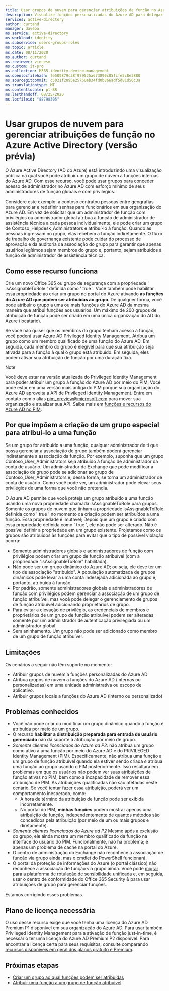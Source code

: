 ```yaml
---
title: Usar grupos de nuvem para gerenciar atribuições de função no Azure Active Directory | Microsoft Docs
description: Visualize funções personalizadas do Azure AD para delegar o gerenciamento de identidades. Gerencie funções do Azure no portal do Azure, no PowerShell ou na API do Graph.
services: active-directory
author: curtand
manager: daveba
ms.service: active-directory
ms.workload: identity
ms.subservice: users-groups-roles
ms.topic: article
ms.date: 08/11/2020
ms.author: curtand
ms.reviewer: vincesm
ms.custom: it-pro
ms.collection: M365-identity-device-management
ms.openlocfilehash: fe509879c38f979525a673890c05fcfe5c8e3880
ms.sourcegitcommit: c5021f2095e25750eb34fd0b866adf5d81d56c3a
ms.translationtype: MT
ms.contentlocale: pt-BR
ms.lasthandoff: 08/25/2020
ms.locfileid: "88798305"
---
```

# <a name="use-cloud-groups-to-manage-role-assignments-in-azure-active-directory-preview"></a>Usar grupos de nuvem para gerenciar atribuições de função no Azure Active Directory (versão prévia)

O Azure Active Directory (AD do Azure) está introduzindo uma visualização pública na qual você pode atribuir um grupo de nuvem a funções internas do Azure AD. Com esse recurso, você pode usar grupos para conceder acesso de administrador no Azure AD com esforço mínimo de seus administradores de função globais e com privilégios.

Considere este exemplo: a contoso contratou pessoas entre geografias para gerenciar e redefinir senhas para funcionários em sua organização do Azure AD. Em vez de solicitar que um administrador de função com privilégios ou administrador global atribua a função de administrador de assistência técnica a cada pessoa individualmente, ele pode criar um grupo de Contoso_Helpdesk_Administrators e atribuí-lo à função. Quando as pessoas ingressam no grupo, elas recebem a função indiretamente. O fluxo de trabalho de governança existente pode cuidar do processo de aprovação e da auditoria da associação do grupo para garantir que apenas usuários legítimos sejam membros do grupo e, portanto, sejam atribuídos à função de administrador de assistência técnica.

## <a name="how-this-feature-works"></a>Como esse recurso funciona

Crie um novo Office 365 ou grupo de segurança com a propriedade ' isAssignableToRole ' definida como ' true '. Você também pode habilitar essa propriedade ao criar um grupo no portal do Azure ativando **as funções do Azure AD que podem ser atribuídas ao grupo**. De qualquer forma, você pode atribuir o grupo a uma ou mais funções do Azure AD da mesma maneira que atribui funções aos usuários. Um máximo de 200 grupos de atribuição de função pode ser criado em uma única organização do AD do Azure (locatário).

Se você não quiser que os membros do grupo tenham acesso à função, você poderá usar Azure AD Privileged Identity Management. Atribua um grupo como um membro qualificado de uma função do Azure AD. Em seguida, cada membro do grupo é elegível para que sua atribuição seja ativada para a função à qual o grupo está atribuído. Em seguida, eles podem ativar sua atribuição de função por uma duração fixa.

> [!Note]
> Você deve estar na versão atualizada do Privileged Identity Management para poder atribuir um grupo à função do Azure AD por meio do PIM. Você pode estar em uma versão mais antiga do PIM porque sua organização do Azure AD aproveita a API de Privileged Identity Management. Entre em contato com o alias pim_preview@microsoft.com para mover sua organização e atualizar sua API. Saiba mais em [funções e recursos do Azure AD no PIM](../privileged-identity-management/azure-ad-roles-features.md).

## <a name="why-we-enforce-creation-of-a-special-group-for-assigning-it-to-a-role"></a>Por que impõem a criação de um grupo especial para atribuí-lo a uma função

Se um grupo for atribuído a uma função, qualquer administrador de ti que possa gerenciar a associação de grupo também poderá gerenciar indiretamente a associação da função. Por exemplo, suponha que um grupo Contoso_User_Administrators seja atribuído à função de administrador da conta de usuário. Um administrador do Exchange que pode modificar a associação de grupo pode se adicionar ao grupo de Contoso_User_Administrators e, dessa forma, se torna um administrador de conta de usuário. Como você pode ver, um administrador pode elevar seus privilégios de uma forma que você não pretendia.

O Azure AD permite que você proteja um grupo atribuído a uma função usando uma nova propriedade chamada isAssignableToRole para grupos. Somente os grupos de nuvem que tinham a propriedade isAssignableToRole definida como ' true ' no momento da criação podem ser atribuídos a uma função. Essa propriedade é imutável; Depois que um grupo é criado com essa propriedade definida como ' true ', ele não pode ser alterado. Não é possível definir a propriedade em um grupo existente.
Projetamos como os grupos são atribuídos às funções para evitar que o tipo de possível violação ocorra:

- Somente administradores globais e administradores de função com privilégios podem criar um grupo de função atribuível (com a propriedade "isAssignableToRole" habilitada).
- Não pode ser um grupo dinâmico do Azure AD; ou seja, ele deve ter um tipo de associação "atribuído". A população automatizada de grupos dinâmicos pode levar a uma conta indesejada adicionada ao grupo e, portanto, atribuída à função.
- Por padrão, somente administradores globais e administradores de função com privilégios podem gerenciar a associação de um grupo de função atribuível, mas você pode delegar o gerenciamento de grupos de função atribuível adicionando proprietários de grupo.
- Para evitar a elevação de privilégio, as credenciais de membros e proprietários de um grupo de função atribuível podem ser alteradas somente por um administrador de autenticação privilegiada ou um administrador global.
- Sem aninhamento. Um grupo não pode ser adicionado como membro de um grupo de função atribuível.

## <a name="limitations"></a>Limitações

Os cenários a seguir não têm suporte no momento:  

- Atribuir grupos de nuvem a funções personalizadas do Azure AD
- Atribua grupos de nuvem a funções do Azure AD (internas ou personalizadas) em uma unidade administrativa ou escopo de aplicativo.
- Atribuir grupos locais a funções do Azure AD (interno ou personalizado)

## <a name="known-issues"></a>Problemas conhecidos

- Você não pode criar ou modificar um grupo dinâmico quando a função é atribuída por meio de um grupo.
- O recurso **habilitar a distribuição preparada para entrada de usuário gerenciado** não dá suporte à atribuição por meio de grupo.
- *Somente clientes licenciados do Azure ad P2*: não atribua um grupo como ativo a uma função por meio do Azure AD e do PRIVILEGED Identity Management (PIM). Especificamente, não atribua uma função a um grupo de função atribuível quando ela estiver sendo criada *e* atribua uma função ao grupo usando o PIM posteriormente. Isso resultará em problemas em que os usuários não podem ver suas atribuições de função ativas no PIM, bem como a incapacidade de remover essa atribuição de PIM. As atribuições qualificadas não são afetadas neste cenário. Se você tentar fazer essa atribuição, poderá ver um comportamento inesperado, como:
  - A hora de término da atribuição de função pode ser exibida incorretamente.
  - No portal do PIM, **minhas funções** podem mostrar apenas uma atribuição de função, independentemente de quantos métodos são concedidos pela atribuição (por meio de um ou mais grupos e diretamente).
- *Somente clientes licenciados do Azure ad P2* Mesmo após a exclusão do grupo, ele ainda mostra um membro qualificado da função na interface do usuário do PIM. Funcionalmente, não há problema; é apenas um problema de cache na portal do Azure.  
- O centro de administração do Exchange não reconhece a associação de função via grupo ainda, mas o cmdlet do PowerShell funcionará.
- O portal da proteção de informações do Azure (o portal clássico) não reconhece a associação de função via grupo ainda. Você pode [migrar para a plataforma de rotulação de sensibilidade unificada](/azure/information-protection/configure-policy-migrate-labels) e, em seguida, usar o centro de conformidade do Office 365 Security & para usar atribuições de grupo para gerenciar funções.

Estamos corrigindo esses problemas.

## <a name="required-license-plan"></a>Plano de licença necessária

O uso desse recurso exige que você tenha uma licença do Azure AD Premium P1 disponível em sua organização do Azure AD. Para usar também Privileged Identity Management para a ativação de função just-in-time, é necessário ter uma licença do Azure AD Premium P2 disponível. Para encontrar a licença certa para seus requisitos, consulte comparando [recursos disponíveis em geral dos planos gratuito e Premium](../fundamentals/active-directory-whatis.md#what-are-the-azure-ad-licenses).

## <a name="next-steps"></a>Próximas etapas

- [Criar um grupo ao qual funções podem ser atribuídas](roles-groups-create-eligible.md)
- [Atribuir uma função a um grupo de função atribuível](roles-groups-assign-role.md)